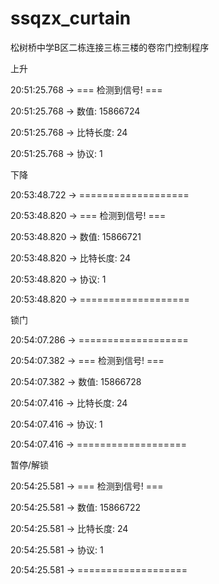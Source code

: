 # ssqzx_curtain
松树桥中学B区二栋连接三栋三楼的卷帘门控制程序

上升

20:51:25.768 -> === 检测到信号! ===

20:51:25.768 -> 数值: 15866724

20:51:25.768 -> 比特长度: 24

20:51:25.768 -> 协议: 1

下降

20:53:48.722 -> ===================

20:53:48.820 -> === 检测到信号! ===

20:53:48.820 -> 数值: 15866721

20:53:48.820 -> 比特长度: 24

20:53:48.820 -> 协议: 1

20:53:48.820 -> ===================

锁门

20:54:07.286 -> ===================

20:54:07.382 -> === 检测到信号! ===

20:54:07.382 -> 数值: 15866728

20:54:07.416 -> 比特长度: 24

20:54:07.416 -> 协议: 1

20:54:07.416 -> ===================

暂停/解锁

20:54:25.581 -> === 检测到信号! ===

20:54:25.581 -> 数值: 15866722

20:54:25.581 -> 比特长度: 24

20:54:25.581 -> 协议: 1

20:54:25.581 -> ===================
